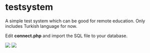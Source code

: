 # testsystem
A simple test system which can be good for remote education.
Only includes Turkish language for now.

Edit **connect.php** and import the SQL file to your database.

![](https://i.hizliresim.com/VdChSL.png)
![](https://i.hizliresim.com/bIJp5B.png)
